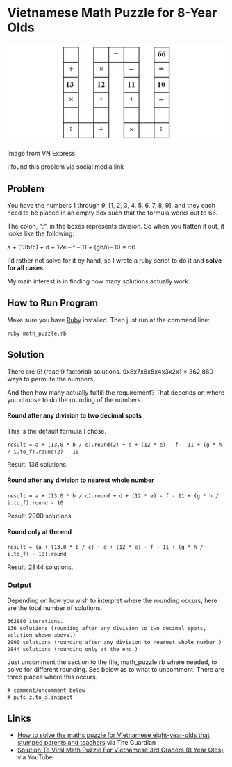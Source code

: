 # Vietnamese Math Puzzle for 8-Year Olds

![Math Puzzle](/images/math_puzzle.png)

Image from VN Express

I found this problem via social media link

## Problem

You have the numbers 1 through 9, [1, 2, 3, 4, 5, 6, 7, 8, 9], and they each need to be placed in an empty box such that the formula works out to 66.

The colon, ":", in the boxes represents division. So when you flatten it out, it looks like the following:

a + (13b/c) + d + 12e – f – 11 + (gh/i)– 10 = 66

I'd rather not solve for it by hand, so I wrote a ruby script to do it and **solve for all cases.**

My main interest is in finding how many solutions actually work.

## How to Run Program

Make sure you have [Ruby](https://www.ruby-lang.org/en/) installed. Then just run at the command line:

```
ruby math_puzzle.rb
```

## Solution

There are 9! (read 9 factorial) solutions. 9x8x7x6x5x4x3x2x1 = 362,880 ways to permute the numbers.

And then how many actually fulfill the requirement? That depends on where you choose to do the rounding of the numbers.

#### Round after any division to two decimal spots

This is the default formula I chose.

```
result = a + (13.0 * b / c).round(2) + d + (12 * e) - f - 11 + (g * h / i.to_f).round(2) - 10
```

Result: 136 solutions.

#### Round after any division to nearest whole number

```
result = a + (13.0 * b / c).round + d + (12 * e) - f - 11 + (g * h / i.to_f).round - 10
```

Result: 2900 solutions.

#### Round only at the end

```
result = (a + (13.0 * b / c) + d + (12 * e) - f - 11 + (g * h / i.to_f) - 10).round
```

Result: 2844 solutions.

### Output

Depending on how you wish to interpret where the rounding occurs, here are the total number of solutions.

```
362880 iterations.
136 solutions (rounding after any division to two decimal spots, solution shown above.)
2900 solutions (rounding after any division to nearest whole number.)
2844 solutions (rounding only at the end.)
```

Just uncomment the section to the file, math_puzzle.rb where needed, to solve for different rounding. See below as to what to uncomment. There are three places where this occurs.

```
# comment/uncomment below
# puts z.to_a.inspect
```

## Links

* [How to solve the maths puzzle for Vietnamese eight-year-olds that stumped parents and teachers](http://www.theguardian.com/science/alexs-adventures-in-numberland/2015/may/21/how-to-solve-the-maths-puzzle-for-vietnamese-eight-year-olds-that-stumped-parents-and-teachers) via The Guardian
* [Solution To Viral Math Puzzle For Vietnamese 3rd Graders (8 Year Olds)](https://www.youtube.com/watch?v=WiB2_dXSSMg) via YouTube
